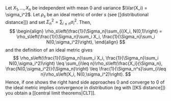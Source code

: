 Let $X_1,\dots,X_n$ be independent with mean 0 and variance $\Var(X_i) = \sigma_i^2$. Let $\rho_s$ be an ideal metric of order $s$ (see [[distributional distance]]) and set $\Sigma_n^2 = \sum_{i\leq n} \sigma_i^2$.  Then, 
$$ 
\begin{align}
\rho_s\left(\frac{1}{\Sigma_n}\sum_{i}X_i, N(0,1)\right)  = \rho_s\left(\frac{1}{\Sigma_n}\sum_i X_i, \frac{1}{\Sigma_n}\sum_i N(0,\sigma_i^2)\right),
\end{align}
$$
and the definition of an ideal metric gives 
$$
\rho_s\left(\frac{1}{\Sigma_n}\sum_i X_i, \frac{1}{\Sigma_n}\sum_i N(0,\sigma_i^2)\right) \leq \sum_{i\leq n}\rho_s\left(\frac{X_i}{\Sigma_n}, \frac{N(0,\sigma_i^2)}{\Sigma_n}\right) \leq \frac{1}{\Sigma_n^s}\sum_{i\leq n}\rho_s\left(X_i, N(0,\sigma_i^2)\right).
$$
Hence, if one shows the right hand side approaches 0 and converge to 0 of the ideal metric implies convergence in distribution (eg with [[KS distance]]) you obtain a [[central limit theorems|CLT]]. 